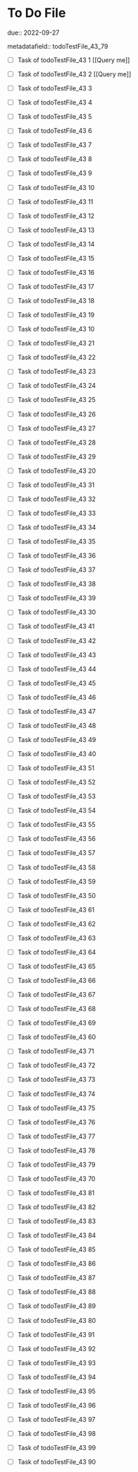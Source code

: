 # To Do File

due:: 2022-09-27

metadatafield:: todoTestFile_43_79

- [ ] Task of todoTestFile_43 1 [[Query me]]
- [ ] Task of todoTestFile_43 2 [[Query me]]
- [ ] Task of todoTestFile_43 3
- [ ] Task of todoTestFile_43 4
- [ ] Task of todoTestFile_43 5
- [ ] Task of todoTestFile_43 6
- [ ] Task of todoTestFile_43 7
- [ ] Task of todoTestFile_43 8
- [ ] Task of todoTestFile_43 9
- [ ] Task of todoTestFile_43 10

- [ ] Task of todoTestFile_43 11 
- [ ] Task of todoTestFile_43 12 
- [ ] Task of todoTestFile_43 13
- [ ] Task of todoTestFile_43 14
- [ ] Task of todoTestFile_43 15
- [ ] Task of todoTestFile_43 16
- [ ] Task of todoTestFile_43 17
- [ ] Task of todoTestFile_43 18
- [ ] Task of todoTestFile_43 19
- [ ] Task of todoTestFile_43 10

- [ ] Task of todoTestFile_43 21 
- [ ] Task of todoTestFile_43 22 
- [ ] Task of todoTestFile_43 23
- [ ] Task of todoTestFile_43 24
- [ ] Task of todoTestFile_43 25
- [ ] Task of todoTestFile_43 26
- [ ] Task of todoTestFile_43 27
- [ ] Task of todoTestFile_43 28
- [ ] Task of todoTestFile_43 29
- [ ] Task of todoTestFile_43 20

- [ ] Task of todoTestFile_43 31 
- [ ] Task of todoTestFile_43 32 
- [ ] Task of todoTestFile_43 33
- [ ] Task of todoTestFile_43 34
- [ ] Task of todoTestFile_43 35
- [ ] Task of todoTestFile_43 36
- [ ] Task of todoTestFile_43 37
- [ ] Task of todoTestFile_43 38
- [ ] Task of todoTestFile_43 39
- [ ] Task of todoTestFile_43 30

- [ ] Task of todoTestFile_43 41 
- [ ] Task of todoTestFile_43 42 
- [ ] Task of todoTestFile_43 43
- [ ] Task of todoTestFile_43 44
- [ ] Task of todoTestFile_43 45
- [ ] Task of todoTestFile_43 46
- [ ] Task of todoTestFile_43 47
- [ ] Task of todoTestFile_43 48
- [ ] Task of todoTestFile_43 49
- [ ] Task of todoTestFile_43 40

- [ ] Task of todoTestFile_43 51 
- [ ] Task of todoTestFile_43 52 
- [ ] Task of todoTestFile_43 53
- [ ] Task of todoTestFile_43 54
- [ ] Task of todoTestFile_43 55
- [ ] Task of todoTestFile_43 56
- [ ] Task of todoTestFile_43 57
- [ ] Task of todoTestFile_43 58
- [ ] Task of todoTestFile_43 59
- [ ] Task of todoTestFile_43 50

- [ ] Task of todoTestFile_43 61 
- [ ] Task of todoTestFile_43 62 
- [ ] Task of todoTestFile_43 63
- [ ] Task of todoTestFile_43 64
- [ ] Task of todoTestFile_43 65
- [ ] Task of todoTestFile_43 66
- [ ] Task of todoTestFile_43 67
- [ ] Task of todoTestFile_43 68
- [ ] Task of todoTestFile_43 69
- [ ] Task of todoTestFile_43 60

- [ ] Task of todoTestFile_43 71 
- [ ] Task of todoTestFile_43 72 
- [ ] Task of todoTestFile_43 73
- [ ] Task of todoTestFile_43 74
- [ ] Task of todoTestFile_43 75
- [ ] Task of todoTestFile_43 76
- [ ] Task of todoTestFile_43 77
- [ ] Task of todoTestFile_43 78
- [ ] Task of todoTestFile_43 79
- [ ] Task of todoTestFile_43 70


- [ ] Task of todoTestFile_43 81 
- [ ] Task of todoTestFile_43 82 
- [ ] Task of todoTestFile_43 83
- [ ] Task of todoTestFile_43 84
- [ ] Task of todoTestFile_43 85
- [ ] Task of todoTestFile_43 86
- [ ] Task of todoTestFile_43 87
- [ ] Task of todoTestFile_43 88
- [ ] Task of todoTestFile_43 89
- [ ] Task of todoTestFile_43 80


- [ ] Task of todoTestFile_43 91 
- [ ] Task of todoTestFile_43 92 
- [ ] Task of todoTestFile_43 93
- [ ] Task of todoTestFile_43 94
- [ ] Task of todoTestFile_43 95
- [ ] Task of todoTestFile_43 96
- [ ] Task of todoTestFile_43 97
- [ ] Task of todoTestFile_43 98
- [ ] Task of todoTestFile_43 99
- [ ] Task of todoTestFile_43 90
